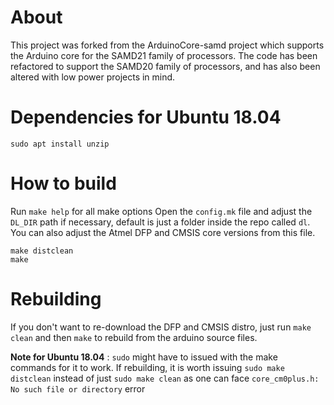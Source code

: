 # About
This project was forked from the ArduinoCore-samd project which supports the Arduino core for the SAMD21 family of processors. The code has been refactored to support the SAMD20 family of processors, and has also been altered with low power projects in mind.

# Dependencies for Ubuntu 18.04
`sudo apt install unzip`

# How to build
Run `make help` for all make options
Open the `config.mk` file and adjust the `DL_DIR` path if necessary, default is just a folder inside the repo called `dl`. You can also adjust the Atmel DFP and CMSIS core versions from this file.
```
make distclean
make
```

# Rebuilding
If you don't want to re-download the DFP and CMSIS distro, just run `make clean` and then `make` to rebuild from the arduino source files.

**Note for Ubuntu 18.04** : `sudo` might have to issued with the make commands for it to work. If rebuilding, it is worth issuing `sudo make distclean` instead of just `sudo make clean` as one can face `core_cm0plus.h: No such file or directory` error
